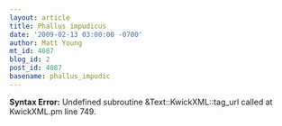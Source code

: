 ```yaml
---
layout: article
title: Phallus impudicus
date: '2009-02-13 03:00:00 -0700'
author: Matt Young
mt_id: 4087
blog_id: 2
post_id: 4087
basename: phallus_impudic
---
```

<p><strong>Syntax Error:</strong> Undefined subroutine &Text::KwickXML::tag_url called at KwickXML.pm line 749.
</p>
